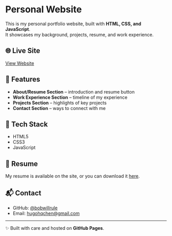 # Personal Website

This is my personal portfolio website, built with **HTML, CSS, and JavaScript**.  
It showcases my background, projects, resume, and work experience.  

## 🌐 Live Site
[View Website](https://bobwillrule.github.io/personal-website)

## 📂 Features
- **About/Resume Section** – introduction and resume button  
- **Work Experience Section** – timeline of my experience  
- **Projects Section** – highlights of key projects  
- **Contact Section** – ways to connect with me  

## 🚀 Tech Stack
- HTML5  
- CSS3  
- JavaScript  

## 📄 Resume
My resume is available on the site, or you can download it [here](resume.pdf).  

## 📬 Contact
- GitHub: [@bobwillrule](https://github.com/bobwillrule)  
- Email: hugohqchen@gmail.com

---
✨ Built with care and hosted on **GitHub Pages**.